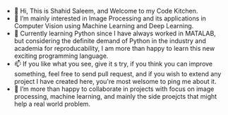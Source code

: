 - 👋 Hi, This is Shahid Saleem, and Welcome to my Code Kitchen. 
- 👀 I’m mainly interested in Image Processing and its applications in Computer Vision using Machine Learning and Deep Learning.
- 🌱 Currently learning Python since I have always worked in MATALAB, but considering the definite demand of Python in the industry and academia for reproducability, I am more than happy to learn this new exciting programming language.
- 📫 If you like what you see, give it s try, if you think you can improve something, feel free to send pull request, 
and if you wish to extend any project I have created here, you're most welsome to ping me about it.
- 💞️ I’m more than happy to collaborate in projects with focus on image processing, machine learning, and mainly the side proejcts that might help a real world problem.


<!---
1xero1/1xero1 is a ✨ special ✨ repository because its `README.md` (this file) appears on your GitHub profile.
You can click the Preview link to take a look at your changes.
--->
